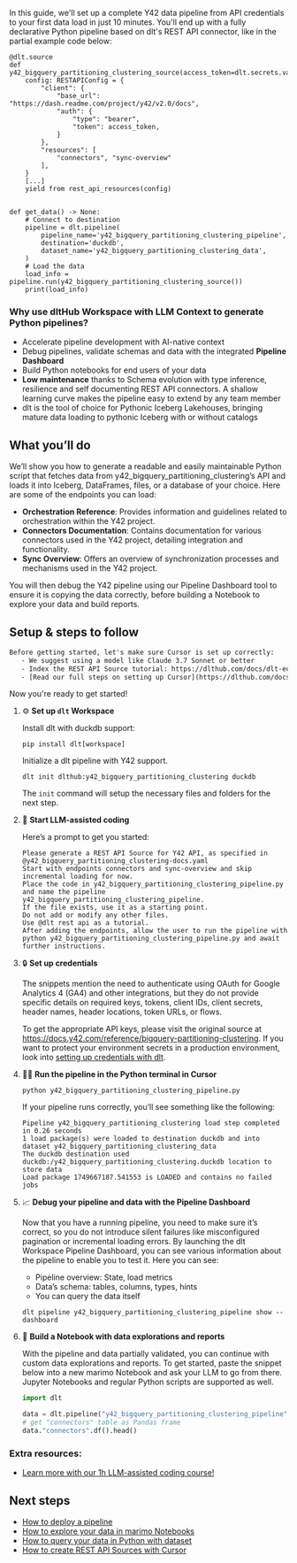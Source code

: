 In this guide, we'll set up a complete Y42 data pipeline from API credentials to your first data load in just 10 minutes. You'll end up with a fully declarative Python pipeline based on dlt's REST API connector, like in the partial example code below:

```python-outcome
@dlt.source
def y42_bigquery_partitioning_clustering_source(access_token=dlt.secrets.value):
    config: RESTAPIConfig = {
        "client": {
            "base_url": "https://dash.readme.com/project/y42/v2.0/docs",
            "auth": {
                "type": "bearer",
                "token": access_token,
            }
        },
        "resources": [
            "connectors", "sync-overview"
        ],
    }
    [...]
    yield from rest_api_resources(config)


def get_data() -> None:
    # Connect to destination
    pipeline = dlt.pipeline(
        pipeline_name='y42_bigquery_partitioning_clustering_pipeline',
        destination='duckdb',
        dataset_name='y42_bigquery_partitioning_clustering_data', 
    )
    # Load the data
    load_info = pipeline.run(y42_bigquery_partitioning_clustering_source())
    print(load_info) 
```

### Why use dltHub Workspace with LLM Context to generate Python pipelines?

- Accelerate pipeline development with AI-native context
- Debug pipelines, validate schemas and data with the integrated **Pipeline Dashboard**
- Build Python notebooks for end users of your data
- **Low maintenance** thanks to Schema evolution with type inference, resilience and self documenting REST API connectors. A shallow learning curve makes the pipeline easy to extend by any team member
- dlt is the tool of choice for Pythonic Iceberg Lakehouses, bringing mature data loading to pythonic Iceberg with or without catalogs

## What you’ll do

We’ll show you how to generate a readable and easily maintainable Python script that fetches data from y42_bigquery_partitioning_clustering’s API and loads it into Iceberg, DataFrames, files, or a database of your choice. Here are some of the endpoints you can load:

- **Orchestration Reference**: Provides information and guidelines related to orchestration within the Y42 project.
- **Connectors Documentation**: Contains documentation for various connectors used in the Y42 project, detailing integration and functionality.
- **Sync Overview**: Offers an overview of synchronization processes and mechanisms used in the Y42 project.

You will then debug the Y42 pipeline using our Pipeline Dashboard tool to ensure it is copying the data correctly, before building a Notebook to explore your data and build reports.

## Setup & steps to follow

```default
Before getting started, let's make sure Cursor is set up correctly:
   - We suggest using a model like Claude 3.7 Sonnet or better
   - Index the REST API Source tutorial: https://dlthub.com/docs/dlt-ecosystem/verified-sources/rest_api/ and add it to context as **@dlt rest api**
   - [Read our full steps on setting up Cursor](https://dlthub.com/docs/dlt-ecosystem/llm-tooling/cursor-restapi#23-configuring-cursor-with-documentation)
```

Now you're ready to get started!

1. ⚙️ **Set up `dlt` Workspace**
    
    Install dlt with duckdb support:
    ```shell
    pip install dlt[workspace]
    ```

    Initialize a dlt pipeline with Y42 support.
    ```shell
    dlt init dlthub:y42_bigquery_partitioning_clustering duckdb
    ```

    The `init` command will setup the necessary files and folders for the next step.
    
2. 🤠 **Start LLM-assisted coding**
    
    Here’s a prompt to get you started:
    
    ```prompt
    Please generate a REST API Source for Y42 API, as specified in @y42_bigquery_partitioning_clustering-docs.yaml 
    Start with endpoints connectors and sync-overview and skip incremental loading for now. 
    Place the code in y42_bigquery_partitioning_clustering_pipeline.py and name the pipeline y42_bigquery_partitioning_clustering_pipeline. 
    If the file exists, use it as a starting point. 
    Do not add or modify any other files. 
    Use @dlt rest api as a tutorial. 
    After adding the endpoints, allow the user to run the pipeline with python y42_bigquery_partitioning_clustering_pipeline.py and await further instructions.
    ```

    
3. 🔒 **Set up credentials** 
    
    The snippets mention the need to authenticate using OAuth for Google Analytics 4 (GA4) and other integrations, but they do not provide specific details on required keys, tokens, client IDs, client secrets, header names, header locations, token URLs, or flows.
    
    To get the appropriate API keys, please visit the original source at https://docs.y42.com/reference/bigquery-partitioning-clustering.
    If you want to protect your environment secrets in a production environment, look into [setting up credentials with dlt](https://dlthub.com/docs/walkthroughs/add_credentials).
    
4. 🏃‍♀️ **Run the pipeline in the Python terminal in Cursor**
    
    ```shell
    python y42_bigquery_partitioning_clustering_pipeline.py
    ```
    
    If your pipeline runs correctly, you’ll see something like the following:
    
    ```shell
    Pipeline y42_bigquery_partitioning_clustering load step completed in 0.26 seconds
    1 load package(s) were loaded to destination duckdb and into dataset y42_bigquery_partitioning_clustering_data
    The duckdb destination used duckdb:/y42_bigquery_partitioning_clustering.duckdb location to store data
    Load package 1749667187.541553 is LOADED and contains no failed jobs
    ```
    
5. 📈 **Debug your pipeline and data with the Pipeline Dashboard**

    Now that you have a running pipeline, you need to make sure it’s correct, so you do not introduce silent failures like misconfigured pagination or incremental loading errors. By launching the dlt Workspace Pipeline Dashboard, you can see various information about the pipeline to enable you to test it. Here you can see:
    - Pipeline overview: State, load metrics
    - Data’s schema: tables, columns, types, hints
    - You can query the data itself
    
    ```shell
    dlt pipeline y42_bigquery_partitioning_clustering_pipeline show --dashboard
    ```
    
6. 🐍 **Build a Notebook with data explorations and reports**

    With the pipeline and data partially validated, you can continue with custom data explorations and reports. To get started, paste the snippet below into a new marimo Notebook and ask your LLM to go from there. Jupyter Notebooks and regular Python scripts are supported as well.

    
    ```python
    import dlt

   data = dlt.pipeline("y42_bigquery_partitioning_clustering_pipeline").dataset()
   # get "connectors" table as Pandas frame
   data."connectors".df().head()
    ```

### Extra resources:

- [Learn more with our 1h LLM-assisted coding course!](https://www.youtube.com/watch?v=GGid70rnJuM)

## Next steps

- [How to deploy a pipeline](https://dlthub.com/docs/walkthroughs/deploy-a-pipeline)
- [How to explore your data in marimo Notebooks](https://dlthub.com/docs/general-usage/dataset-access/marimo)
- [How to query your data in Python with dataset](https://dlthub.com/docs/general-usage/dataset-access/dataset)
- [How to create REST API Sources with Cursor](https://dlthub.com/docs/dlt-ecosystem/llm-tooling/cursor-restapi)